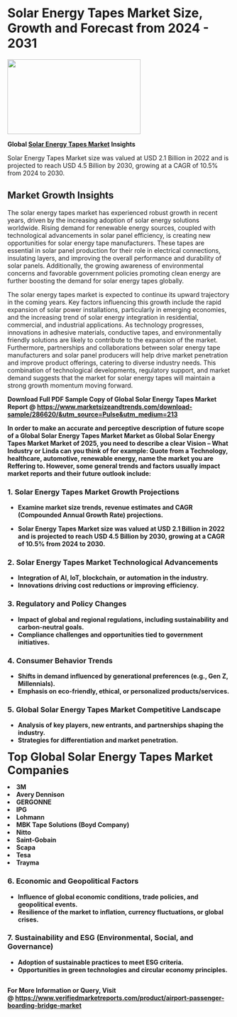 <H1>Solar Energy Tapes Market Size, Growth and Forecast from 2024 - 2031</H1><img class="aligncenter size-medium wp-image-584254" src="https://thirdeyenews.in/wp-content/uploads/2024/09/Global-Market-Research-300x168.jpeg" alt="" width="300" height="168" /><p><strong>Global&nbsp;<a href="https://www.marketsizeandtrends.com/download-sample/286620/&amp;utm_source=Pulse&amp;utm_medium=213">Solar Energy Tapes Market</a> Insights</strong></p><p>Solar Energy Tapes Market size was valued at USD 2.1 Billion in 2022 and is projected to reach USD 4.5 Billion by 2030, growing at a CAGR of 10.5% from 2024 to 2030.</p><p><h2>Market Growth Insights</h2> <p>The solar energy tapes market has experienced robust growth in recent years, driven by the increasing adoption of solar energy solutions worldwide. Rising demand for renewable energy sources, coupled with technological advancements in solar panel efficiency, is creating new opportunities for solar energy tape manufacturers. These tapes are essential in solar panel production for their role in electrical connections, insulating layers, and improving the overall performance and durability of solar panels. Additionally, the growing awareness of environmental concerns and favorable government policies promoting clean energy are further boosting the demand for solar energy tapes globally.</p> <p><strong></strong></p> <p>The solar energy tapes market is expected to continue its upward trajectory in the coming years. Key factors influencing this growth include the rapid expansion of solar power installations, particularly in emerging economies, and the increasing trend of solar energy integration in residential, commercial, and industrial applications. As technology progresses, innovations in adhesive materials, conductive tapes, and environmentally friendly solutions are likely to contribute to the expansion of the market. Furthermore, partnerships and collaborations between solar energy tape manufacturers and solar panel producers will help drive market penetration and improve product offerings, catering to diverse industry needs. This combination of technological developments, regulatory support, and market demand suggests that the market for solar energy tapes will maintain a strong growth momentum moving forward.</p> <p><strong></p><p><span class=""><strong>Download Full PDF Sample Copy of Global Solar Energy Tapes Market Report</strong> @ <a href="https://www.marketsizeandtrends.com/download-sample/286620/&amp;utm_source=Pulse&amp;utm_medium=213" target="_blank">https://www.marketsizeandtrends.com/download-sample/286620/&amp;utm_source=Pulse&amp;utm_medium=213</a></span></p><p>In order to make an accurate and perceptive description of future scope of a Global&nbsp;Solar Energy Tapes Market Market as Global&nbsp;Solar Energy Tapes Market Market of 2025, you need to describe a clear Vision &ndash; What Industry or Linda can you think of for example: Quote from a Technology, healthcare, automotive, renewable energy, name the market you are Reffering to. However, some general trends and factors usually impact market reports and their future outlook include:</p><h3>1.&nbsp;<strong>Solar Energy Tapes Market Growth Projections</strong></h3><ul><li>Examine market size trends, revenue estimates and CAGR (Compounded Annual Growth Rate) projections.</li><li><p>Solar Energy Tapes Market size was valued at USD 2.1 Billion in 2022 and is projected to reach USD 4.5 Billion by 2030, growing at a CAGR of 10.5% from 2024 to 2030.</p></li></ul><h3>2.&nbsp;<strong>Solar Energy Tapes Market Technological Advancements</strong></h3><ul><li>Integration of AI, IoT, blockchain, or automation in the industry.</li><li>Innovations driving cost reductions or improving efficiency.</li></ul><h3>3.&nbsp;<strong>Regulatory and Policy Changes</strong></h3><ul><li>Impact of global and regional regulations, including sustainability and carbon-neutral goals.</li><li>Compliance challenges and opportunities tied to government initiatives.</li></ul><h3>4.&nbsp;<strong>Consumer Behavior Trends</strong></h3><ul><li>Shifts in demand influenced by generational preferences (e.g., Gen Z, Millennials).</li><li>Emphasis on eco-friendly, ethical, or personalized products/services.</li></ul><h3>5.&nbsp;<strong>Global Solar Energy Tapes Market Competitive Landscape</strong></h3><ul><li>Analysis of key players, new entrants, and partnerships shaping the industry.</li><li>Strategies for differentiation and market penetration.</li></ul><p data-pm-slice="1 1 []"><span style="color: inherit; font-family: inherit; font-size: 25px;">Top Global Solar Energy Tapes Market Companies</span></p><div class="" data-test-id=""><p><li>3M</li><li> Avery Dennison</li><li> GERGONNE</li><li> IPG</li><li> Lohmann</li><li> MBK Tape Solutions (Boyd Company)</li><li> Nitto</li><li> Saint-Gobain</li><li> Scapa</li><li> Tesa</li><li> Trayma</li></p></div><h3>6.&nbsp;<strong>Economic and Geopolitical Factors</strong></h3><ul><li>Influence of global economic conditions, trade policies, and geopolitical events.</li><li>Resilience of the market to inflation, currency fluctuations, or global crises.</li></ul><h3>7.&nbsp;<strong>Sustainability and ESG (Environmental, Social, and Governance)</strong></h3><ul><li>Adoption of sustainable practices to meet ESG criteria.</li><li>Opportunities in green technologies and circular economy principles.</li></ul><h2><strong style="font-size: 14px;">For More Information or Query, Visit @&nbsp;</strong><a style="background-color: #ffffff; font-size: 14px;" href="https://www.marketsizeandtrends.com/report/solar-energy-tapes-market/" target="_blank">https://www.verifiedmarketreports.com/product/airport-passenger-boarding-bridge-market</a></h2>
